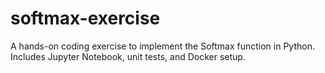 # softmax-exercise
A hands-on coding exercise to implement the Softmax function in Python. Includes Jupyter Notebook, unit tests, and Docker setup.
